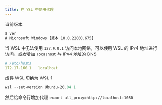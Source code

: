 ```yaml
---
title: 在 WSL 中使用代理
---
```


当前版本

```cmd
$ ver
# Microsoft Windows [版本 10.0.22000.675]
```

当 WSL 中无法使用 `127.0.0.1` 访问本地网络，可以使用 WSL 的 IPv4 地址进行访问，或者增加 `localhost` 与 IPv4 地址的 DNS

```yml
# /etc/hosts
172.17.160.1   localhost
```

或将 WSL 切换为 WSL 1

```powershell
wsl --set-version Ubuntu-20.04 1
```

然后给命令行增加代理 `export all_proxy=http://localhost:1080`
